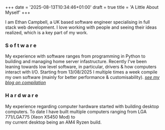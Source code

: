 +++
date = '2025-08-13T10:34:46+01:00'
draft = true
title = 'A Little About Myself'
+++

I am Ethan Campbell, a UK based software engineer specialising in full stack web development. I love working with people and seeing their ideas realized, which is a key part of my work.

### S o f t w a r e

My experience with software ranges from programming in Python to building and managing home server infastructure. Recently I've been leaning towards low level software, in particular, drivers & how computers interact with I/O. Starting from 13/08/2025 I multiple times a week compile my own software (mainly for better performance & customisability). [*see my blog on compilation*](/compilation)

### H a r d w a r e
My experience regarding computer hardware started with building desktop computers. To date I have built multiple computers ranging from LGA 771/LGA775 (Xeon X5450 Mod) to<br> my current desktop being an AM4 Ryzen build.
